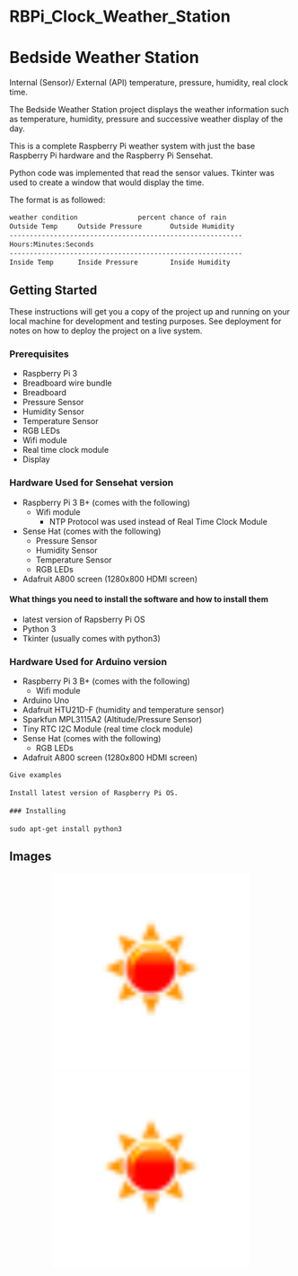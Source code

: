 # RBPi_Clock_Weather_Station

# Bedside Weather Station

Internal (Sensor)/ External (API) temperature, pressure, humidity, real clock time.

The Bedside Weather Station project displays the weather information such as temperature, humidity, pressure and successive weather display of the day.

This is a complete Raspberry Pi weather system with just the base Raspberry Pi hardware and the Raspberry Pi Sensehat.

Python code was implemented that read the sensor values. 
Tkinter was used to create a window that would display the time.


The format is as followed:
```
weather condition               percent chance of rain
Outside Temp     Outside Pressure       Outside Humidity
----------------------------------------------------------
Hours:Minutes:Seconds
----------------------------------------------------------
Inside Temp      Inside Pressure        Inside Humidity
```


## Getting Started

These instructions will get you a copy of the project up and running on your local machine for development and testing purposes. See deployment for notes on how to deploy the project on a live system.

### Prerequisites

* Raspberry Pi 3 
* Breadboard wire bundle
* Breadboard
* Pressure Sensor
* Humidity Sensor
* Temperature Sensor
* RGB LEDs
* Wifi module
* Real time clock module
* Display

### Hardware Used for Sensehat version
  * Raspberry Pi 3 B+ (comes with the following)
      * Wifi module
        * NTP Protocol was used instead of Real Time Clock Module
  * Sense Hat (comes with the following)
      * Pressure Sensor
      * Humidity Sensor
      * Temperature Sensor
      * RGB LEDs
  * Adafruit A800 screen (1280x800 HDMI screen)

 #### What things you need to install the software and how to install them

  * latest version of Rapsberry Pi OS
  * Python 3
  * Tkinter (usually comes with python3)
  

### Hardware Used for Arduino version
 * Raspberry Pi 3 B+ (comes with the following)
     * Wifi module
 * Arduino Uno
 * Adafruit HTU21D-F (humidity and temperature sensor)
 * Sparkfun MPL3115A2 (Altitude/Pressure Sensor)
 * Tiny RTC I2C Module (real time clock module)
 * Sense Hat (comes with the following)
    * RGB LEDs
 * Adafruit A800 screen (1280x800 HDMI screen)
 
 
 




```
Give examples

Install latest version of Raspberry Pi OS.

### Installing

sudo apt-get install python3

```



## Images
<p align="center">
  <img src="https://github.com/JOguino/RBPi_Clock_Weather_Station/blob/master/icons/01d.png?raw=true" width="350"/>
  <img src="https://github.com/JOguino/RBPi_Clock_Weather_Station/blob/master/icons/01d.png?raw=true" width="350"/>
</p>
